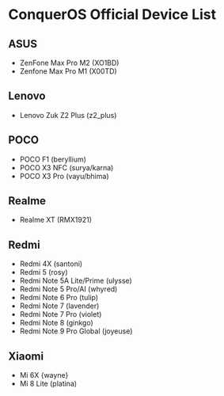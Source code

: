 # ConquerOS Official Device List

## ASUS
- ZenFone Max Pro M2 (XO1BD)
- Zenfone Max Pro M1 (X00TD)

## Lenovo
- Lenovo Zuk Z2 Plus (z2_plus)

## POCO
- POCO F1 (beryllium)
- POCO X3 NFC (surya/karna)
- POCO X3 Pro (vayu/bhima)

## Realme 
- Realme XT (RMX1921)

## Redmi
- Redmi 4X (santoni)
- Redmi 5 (rosy)
- Redmi Note 5A Lite/Prime (ulysse)
- Redmi Note 5 Pro/AI (whyred)
- Redmi Note 6 Pro (tulip)
- Redmi Note 7 (lavender)
- Redmi Note 7 Pro (violet)
- Redmi Note 8 (ginkgo)
- Redmi Note 9 Pro Global (joyeuse)

## Xiaomi
- Mi 6X {wayne}
- Mi 8 Lite (platina)
